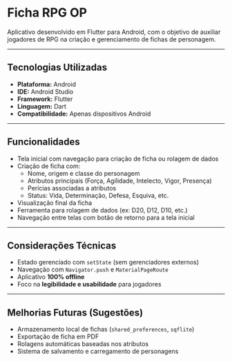 # Ficha RPG OP

Aplicativo desenvolvido em Flutter para Android, com o objetivo de auxiliar jogadores de RPG na criação e gerenciamento de fichas de personagem.

---

## Tecnologias Utilizadas

- **Plataforma:** Android  
- **IDE:** Android Studio  
- **Framework:** Flutter  
- **Linguagem:** Dart  
- **Compatibilidade:** Apenas dispositivos Android

---


##  Funcionalidades

- Tela inicial com navegação para criação de ficha ou rolagem de dados  
- Criação de ficha com:
  - Nome, origem e classe do personagem
  - Atributos principais (Força, Agilidade, Intelecto, Vigor, Presença)
  - Perícias associadas a atributos
  - Status: Vida, Determinação, Defesa, Esquiva, etc.
- Visualização final da ficha
- Ferramenta para rolagem de dados (ex: D20, D12, D10, etc.)
- Navegação entre telas com botão de retorno para a tela inicial

---



## Considerações Técnicas

- Estado gerenciado com `setState` (sem gerenciadores externos)
- Navegação com `Navigator.push` e `MaterialPageRoute`
- Aplicativo **100% offline**
- Foco na **legibilidade e usabilidade** para jogadores

---

## Melhorias Futuras (Sugestões)

- Armazenamento local de fichas (`shared_preferences`, `sqflite`)
- Exportação de ficha em PDF
- Rolagens automáticas baseadas nos atributos
- Sistema de salvamento e carregamento de personagens



